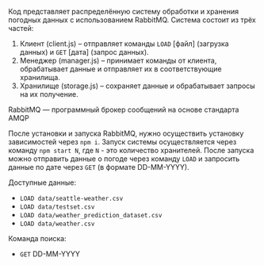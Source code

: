 Код представляет распределённую систему обработки и хранения погодных данных с использованием RabbitMQ. Система состоит из трёх частей:


1. Клиент (client.js) – отправляет команды ```LOAD``` [файл] (загрузка данных) и ```GET``` [дата] (запрос данных).
2. Менеджер (manager.js) – принимает команды от клиента, обрабатывает данные и отправляет их в соответствующие хранилища.
3. Хранилище (storage.js) – сохраняет данные и обрабатывает запросы на их получение.


RabbitMQ — программный брокер сообщений на основе стандарта AMQP

После установки и запуска RabbitMQ, нужно осуществить установку зависимостей через ```npm i```. Запуск системы осуществляется через команду ```npm start N```, где ```N``` - это количество хранителей. После запуска можно отправить данные о погоде через команду ```LOAD``` и запросить данные по дате через ```GET``` (в формате DD-MM-YYYY).

Доступные данные:
- ```LOAD data/seattle-weather.csv```
- ```LOAD data/testset.csv```
- ```LOAD data/weather_prediction_dataset.csv```
- ```LOAD data/weather.csv```

Команда поиска: 
- ```GET``` DD-MM-YYYY
